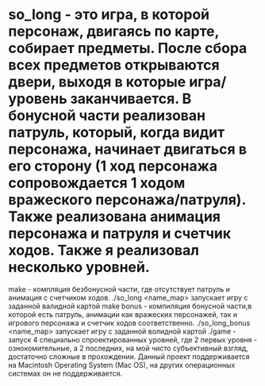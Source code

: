 # so_long - это игра, в которой персонаж, двигаясь по карте, собирает предметы. После сбора всех предметов открываются двери, выходя в которые игра/уровень заканчивается. В бонусной части реализован патруль, который, когда видит персонажа, начинает двигаться в его сторону (1 ход персонажа сопровождается 1 ходом вражеского персонажа/патруля). Также реализована анимация персонажа и патруля и счетчик ходов. Также я реализовал несколько уровней.
make - компляция безбонусной части, где отсутствует патруль и анимация с счетчиком ходов. ./so_long <name_map> запускает игру с заданной валидной картой
make bonus - компиляция бонусной части,в которой есть патруль, анимации как вражеских персонажей, так и игрового персонажа и счетчик ходов соответственно.  ./so_long_bonus <name_map> запускает игру с заданной волидной картой
./game - запуск 4 специально спроектированных уровней, где 2 первых уровня - ознокомительные, а 2 последних, на мой чисто субъективный взгляд, достаточно сложные в прохождении.
Данный проект поддерживается на Macintosh Operating System (Mac OS), на других операционных системах он не поддерживается.
